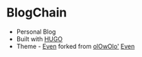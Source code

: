 # BlogChain
- Personal Blog 
- Built with [HUGO](https://gohugo.io)
- Theme - [Even](https://github.com/HankiGreed/hugo-theme-even) forked from [olOwOlo'](https://github.com/olOwOlo/hugo-theme-even) [Even](https://github.com/olOwOlo/hugo-theme-even)
